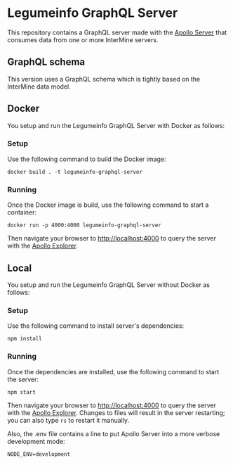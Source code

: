 # Legumeinfo GraphQL Server
This repository contains a GraphQL server made with the [Apollo Server](https://www.apollographql.com/docs/apollo-server) that consumes data from one or more InterMine servers.

## GraphQL schema
This version uses a GraphQL schema which is tightly based on the InterMine data model.

## Docker
You setup and run the Legumeinfo GraphQL Server with Docker as follows:

### Setup
Use the following command to build the Docker image:
```console
docker build . -t legumeinfo-graphql-server
```

### Running
Once the Docker image is build, use the following command to start a container:
```console
docker run -p 4000:4000 legumeinfo-graphql-server
```
Then navigate your browser to [http://localhost:4000](http://localhost:4000) to query the server with the [Apollo Explorer](https://www.apollographql.com/docs/studio/explorer/explorer/).


## Local
You setup and run the Legumeinfo GraphQL Server without Docker as follows:

### Setup
Use the following command to install server's dependencies:
```console
npm install
```

### Running
Once the dependencies are installed, use the following command to start the server:
```console
npm start
```
Then navigate your browser to [http://localhost:4000](http://localhost:4000) to query the server with the [Apollo Explorer](https://www.apollographql.com/docs/studio/explorer/explorer/).
Changes to files will result in the server restarting; you can also type `rs` to restart it manually.

Also, the .env file contains a line to put Apollo Server into a more verbose development mode:
```
NODE_ENV=development
```
